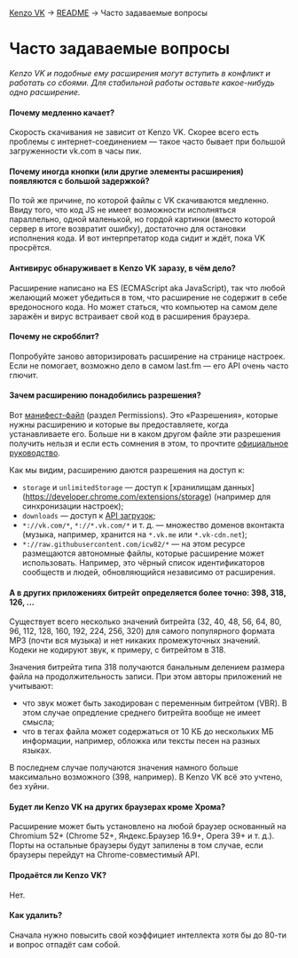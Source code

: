 [Kenzo VK](../) → [README](../README.md) → Часто задаваемые вопросы

Часто задаваемые вопросы
==========================

_Kenzo VK и подобные ему расширения могут вступить в конфликт и работать со сбоями.
Для стабильной работы оставьте какое-нибудь одно расширение._

<!--
#### Почему глючит/не работает?
Хм, сложный вопрос, прям так и не сообразишь сразу.
-->

#### Почему медленно качает?
Скорость скачивания не зависит от Kenzo VK. Скорее всего есть проблемы с интернет-соединением —
такое часто бывает при большой загруженности vk.com в часы пик.

#### Почему иногда кнопки (или другие элементы расширения) появляются с большой задержкой?
По той же причине, по которой файлы с VK скачиваются медленно. Ввиду того, что код JS не имеет
возможности исполняться параллельно, одной маленькой, но гордой картинки (вместо которой сервер
в итоге возвратит ошибку), достаточно для остановки исполнения кода. И вот интерпретатор кода
сидит и ждёт, пока VK просрётся.

#### Антивирус обнаруживает в Kenzo VK заразу, в чём дело?
Расширение написано на ES (ECMAScript aka JavaScript), так что любой желающий может убедиться в том,
что расширение не содержит в себе вредоносного кода. Но может статься, что компьютер на самом деле
заражён и вирус встраивает свой код в расширения браузера.

<!--
#### Почему нет кнопок под видео?
Потому что видео размещено не на доменах VK. Если видео хостится на серверах вконтакта, кнопки
появятся.
-->

#### Почему не скробблит?
Попробуйте заново авторизировать расширение на странице настроек. Если не помогает, возможно дело
в самом last.fm — его API очень часто глючит.

#### Зачем расширению понадобились разрешения?
Вот [манифест-файл](../immutable/manifest.json) (раздел Permissions). Это «Разрешения», которые
нужны расширению и которые вы предоставляете, когда устанавливаете его. Больше ни в каком другом
файле эти разрешения получить нельзя и если есть сомнения в этом, то прочтите
[официальное руководство](https://developer.chrome.com/extensions/manifest).

Как мы видим, расширению даются разрешения на доступ к:

* `storage` и `unlimitedStorage` — доступ к [хранилищам данных]
  (https://developer.chrome.com/extensions/storage) (например для синхронизации настроек);
* `downloads` — доступ к [API загрузок](https://developer.chrome.com/extensions/downloads);
* `*://vk.com/*`, `*://*.vk.com/*` и т. д. — множество доменов вконтакта (музыка, например,
  хранится на `*.vk.me` или `*.vk-cdn.net`);
* `*://raw.githubusercontent.com/icw82/*` — на этом ресурсе размещаются автономные файлы,
  которые расширение может использовать. Например, это чёрный список идентификаторов сообществ
  и людей, обновляющийся независимо от расширения.

#### А в других приложениях битрейт определяется более точно: 398, 318, 126, …
Существует всего несколько значений битрейта (32, 40, 48,  56,  64,  80,  96, 112, 128, 160, 192,
224, 256, 320) для самого популярного формата MP3 (почти вся музыка) и нет никаких промежуточных
значений. Кодеки не кодируют звук, к примеру, с битрейтом в 318.

Значения битрейта типа 318 получаются банальным делением размера файла на продолжительность записи.
При этом авторы приложений не учитывают:

* что звук может быть закодирован с переменным битрейтом (VBR). В этом случае опредление среднего
  битрейта вообще не имеет смысла;
* что в тегах файла может содержаться от 10 КБ до нескольких МБ информации, например, обложка
  или тексты песен на разных языках.

В последнем случае получаются значения намного больше максимально возможного (398, например).
В Kenzo VK всё это учтено, без хуйни.

#### Будет ли Kenzo VK на других браузерах кроме Хрома?
Расширение может быть установлено на любой браузер основанный на Chromium 52+ (Chrome 52+, Яндекс.Браузер 16.9+, Opera 39+ и т. д.). Порты на остальные браузеры будут запилены в том
случае, если браузеры перейдут на Chrome-совместимый API.

<!-- Chromium 52+ (Chrome 52+, Яндекс.Браузер 16.9+, Opera 39+ и т. д.). -->
<!-- Chromium 49+ (Chrome 49+, Яндекс.Браузер 16.4+, Opera 36+ и т. д.); -->
<!-- Chromium 47+ (Chrome 47+, Яндекс.Браузер 16.2+, Opera 34+ и т. д.). -->
<!-- Chromium 45+ (Chrome 45+, Яндекс.Браузер 15.10+, Opera 32+ и т. д.). -->
<!-- Chromium 41+ (Chrome 41+, Яндекс.Браузер 15.4+, Opera 28+ и т. д.). -->

<!-- http://html5test.com/results/desktop.html -->

<!--
    Firefox 48 (Web Extentions)

    ** (Math.pow())
    Chromium 52+
    Safari Technology Preview Release 10
-->

#### Продаётся ли Kenzo VK?
Нет.

#### Как удалить?
Сначала нужно повысить свой коэффициет интеллекта хотя бы до 80-ти и вопрос отпадёт сам собой.
